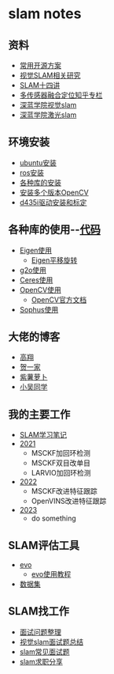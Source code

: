 # slam notes
## 资料
- [常用开源方案](https://github.com/liuqian62/notebook/tree/main/slamNotes/slam%E5%BC%80%E6%BA%90%E6%96%B9%E6%A1%88)
- [视觉SLAM相关研究](https://github.com/wuxiaolang/Visual_SLAM_Related_Research)
- [SLAM十四讲](https://github.com/liuqian62/notebook/blob/main/slamNotes/14%E8%AE%B2.md)
- [多传感器融合定位知乎专栏](https://zhuanlan.zhihu.com/c_1114864226103037952)
- [深蓝学院视觉slam](https://github.com/zhouyong1234/VIO-Course)
- [深蓝学院激光slam](https://github.com/zhouyong1234/Laser-SLAM-Course)
<!-- - [如何使用g2o](use_g2o.md)
- [如何使用Ceres](use_ceres.md) -->
## 环境安装
* [ubuntu安装](https://blog.csdn.net/baidu_36602427/article/details/86548203?ops_request_misc=%257B%2522request%255Fid%2522%253A%2522165266749016782395341493%2522%252C%2522scm%2522%253A%252220140713.130102334.pc%255Fall.%2522%257D&request_id=165266749016782395341493&biz_id=0&utm_medium=distribute.pc_search_result.none-task-blog-2~all~first_rank_ecpm_v1~rank_v31_ecpm-1-86548203-null-null.142^v9^pc_search_result_cache,157^v4^control&utm_term=ubuntu18.04%E5%AE%89%E8%A3%85%E6%95%99%E7%A8%8B&spm=1018.2226.3001.4449)
* [ros安装](https://blog.csdn.net/weixin_50060664/article/details/121781535?ops_request_misc=%257B%2522request%255Fid%2522%253A%2522165266766216782350951349%2522%252C%2522scm%2522%253A%252220140713.130102334.pc%255Fall.%2522%257D&request_id=165266766216782350951349&biz_id=0&utm_medium=distribute.pc_search_result.none-task-blog-2~all~first_rank_ecpm_v1~rank_v31_ecpm-3-121781535-null-null.142^v9^pc_search_result_cache,157^v4^control&utm_term=ubuntu%E5%AE%89%E8%A3%85ros&spm=1018.2226.3001.4449)
* [各种库的安装](https://blog.csdn.net/Night___Raid/article/details/105113617?ops_request_misc=%257B%2522request%255Fid%2522%253A%2522165266819116782350993650%2522%252C%2522scm%2522%253A%252220140713.130102334.pc%255Fall.%2522%257D&request_id=165266819116782350993650&biz_id=0&utm_medium=distribute.pc_search_result.none-task-blog-2~all~first_rank_ecpm_v1~rank_v31_ecpm-3-105113617-null-null.142^v9^pc_search_result_cache,157^v4^control&utm_term=slam%E7%9A%84%E5%90%84%E7%A7%8D%E5%BA%93%E5%AE%89%E8%A3%85&spm=1018.2226.3001.4449)
* [安装多个版本OpenCV](https://heyijia.blog.csdn.net/article/details/54575245?spm=1001.2014.3001.5502)
* [d435i驱动安装和标定](https://blog.csdn.net/qq_35616298/article/details/116171823?ops_request_misc=%257B%2522request%255Fid%2522%253A%2522162942123216780271562120%2522%252C%2522scm%2522%253A%252220140713.130102334.pc%255Fall.%2522%257D&request_id=162942123216780271562120&biz_id=0&utm_medium=distribute.pc_search_result.none-task-blog-2~all~first_rank_v2~rank_v29-1-116171823.first_rank_v2_pc_rank_v29&utm_term=%E9%94%99%E8%AF%AF%3A+%E6%97%A0%E6%B3%95%E9%AA%8C%E8%AF%81+faculty.cse.tamu.edu+%E7%9A%84%E7%94%B1+%E2%80%9CCN%3DInCommon+RSA+Server+CA%2COU%3DInCommon%2CO%3DInternet2%2CL%3DAnn+Arbor%2CST%3DMI%2CC%3DUS%E2%80%9D+%E9%A2%81%E5%8F%91%E7%9A%84%E8%AF%81%E4%B9%A6%3A&spm=1018.2226.3001.4187)

## 各种库的使用--[代码](https://github.com/liuqian62/lib_use)
* [Eigen使用](https://blog.csdn.net/yxpandjay/article/details/80587916?ops_request_misc=%257B%2522request%255Fid%2522%253A%2522165266842616782248567999%2522%252C%2522scm%2522%253A%252220140713.130102334.pc%255Fall.%2522%257D&request_id=165266842616782248567999&biz_id=0&utm_medium=distribute.pc_search_result.none-task-blog-2~all~first_rank_ecpm_v1~rank_v31_ecpm-1-80587916-null-null.142^v9^pc_search_result_cache,157^v4^control&utm_term=eigen%E4%BD%BF%E7%94%A8&spm=1018.2226.3001.4449)
  * [Eigen平移旋转](https://blog.csdn.net/u011092188/article/details/77430988) 
* [g2o使用](https://blog.csdn.net/He3he3he/article/details/110007973?ops_request_misc=%257B%2522request%255Fid%2522%253A%2522165266856216782246426329%2522%252C%2522scm%2522%253A%252220140713.130102334.pc%255Fall.%2522%257D&request_id=165266856216782246426329&biz_id=0&utm_medium=distribute.pc_search_result.none-task-blog-2~all~first_rank_ecpm_v1~rank_v31_ecpm-9-110007973-null-null.142^v9^pc_search_result_cache,157^v4^control&utm_term=g2o%E4%BD%BF%E7%94%A8&spm=1018.2226.3001.4449)
* [Ceres使用](https://blog.csdn.net/zzyczzyc/article/details/88937558?ops_request_misc=%257B%2522request%255Fid%2522%253A%2522165266905516782395383342%2522%252C%2522scm%2522%253A%252220140713.130102334.pc%255Fall.%2522%257D&request_id=165266905516782395383342&biz_id=0&utm_medium=distribute.pc_search_result.none-task-blog-2~all~first_rank_ecpm_v1~rank_v31_ecpm-5-88937558-null-null.142^v9^pc_search_result_cache,157^v4^control&utm_term=ceres%E4%BD%BF%E7%94%A8&spm=1018.2226.3001.4449)
* [OpenCV使用](https://blog.csdn.net/zzx2016zzx/article/details/108691235?ops_request_misc=%257B%2522request%255Fid%2522%253A%2522165266957316781683948705%2522%252C%2522scm%2522%253A%252220140713.130102334.pc%255Fall.%2522%257D&request_id=165266957316781683948705&biz_id=0&utm_medium=distribute.pc_search_result.none-task-blog-2~all~first_rank_ecpm_v1~rank_v31_ecpm-6-108691235-null-null.142^v9^pc_search_result_cache,157^v4^control&utm_term=opencv%E6%95%99%E7%A8%8Bc%2B%2B&spm=1018.2226.3001.4449)
  * [OpenCV官方文档](https://docs.opencv.org/3.4.4/index.html)
* [Sophus使用](https://blog.csdn.net/u011092188/article/details/77833022?ops_request_misc=%257B%2522request%255Fid%2522%253A%2522165267053516780357263815%2522%252C%2522scm%2522%253A%252220140713.130102334.pc%255Fall.%2522%257D&request_id=165267053516780357263815&biz_id=0&utm_medium=distribute.pc_search_result.none-task-blog-2~all~first_rank_ecpm_v1~rank_v31_ecpm-5-77833022-null-null.142^v9^pc_search_result_cache,157^v4^control&utm_term=Sophus%E4%BD%BF%E7%94%A8&spm=1018.2226.3001.4449)

## 大佬的博客
* [高翔](https://www.cnblogs.com/gaoxiang12/)
* [贺一家](https://blog.csdn.net/heyijia0327?type=blog)
* [紫薯萝卜](https://www.zhihu.com/people/mao-shu-yuan/posts)
* [小吴同学](https://wym.netlify.app/)


<!-- ## slam 后端一般分为两种处理方法
* 扩展卡尔曼滤波（滤波方法）
* 图优化（非线性优化方法）

## 图优化
1. 构建图。机器人位姿作为顶点，位姿间关系作为边。
2. 优化图。调整机器人的位姿（顶点）来尽量满足边的约束，使得误差最小。 -->


## 我的主要工作
* [SLAM学习笔记](slam学习笔记.md)
* [2021](2021.md)
  * MSCKF加回环检测
  * MSCKF双目改单目
  * LARVIO加回环检测 
* [2022](2022.md)
  * MSCKF改进特征跟踪
  * OpenVINS改进特征跟踪
* [2023](2023.md)
  * do something 

## SLAM评估工具
* [evo](https://github.com/MichaelGrupp/evo)
  * [evo使用教程](https://blog.csdn.net/u011341856/article/details/104594392?spm=1001.2014.3001.5501) 
* [数据集](https://blog.csdn.net/crp997576280/article/details/103340020?ops_request_misc=%257B%2522request%255Fid%2522%253A%2522165284191416781432971813%2522%252C%2522scm%2522%253A%252220140713.130102334..%2522%257D&request_id=165284191416781432971813&biz_id=0&utm_medium=distribute.pc_search_result.none-task-blog-2~all~sobaiduend~default-1-103340020-null-null.142^v10^pc_search_result_control_group,157^v4^control&utm_term=slam%E6%95%B0%E6%8D%AE%E9%9B%86%E7%99%BE%E5%BA%A6%E7%BD%91%E7%9B%98&spm=1018.2226.3001.4187)

## SLAM找工作
* [面试问题整理](https://github.com/liuqian62/notebook/blob/main/slamNotes/SLAM%E9%9D%A2%E8%AF%95%E9%97%AE%E9%A2%98%E6%95%B4%E7%90%86.md)
* [视觉slam面试题总结](https://blog.csdn.net/weixin_44580210/article/details/91790044)
* [slam常见面试题](https://zhuanlan.zhihu.com/p/46694678)
* [slam求职分享](https://zhuanlan.zhihu.com/p/68858564)
